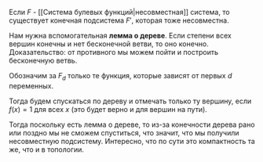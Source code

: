 Если $F$ - [[Система булевых функций|несовместная]] система, то существует конечная подсистема $F'$, которая тоже несовместна.

Нам нужна вспомогательная **лемма о дереве**. Если степени всех вершин конечны и нет бесконечной ветви, то оно конечно.
Доказательство: от противного мы можем пойти и построить бесконечную ветвь.

Обозначим за $F_{d}$ только те функция, которые зависят от первых $d$ переменных.

Тогда будем спускаться по дереву и отмечать только ту вершину, если $f(x) = 1$ для всех $x$ (это будет верно и для вершин на пути).

Тогда поскольку есть лемма о дереве, то из-за конечности дерева рано или поздно мы не сможем спуститься, что значит, что мы получили несовместную подсистему.
Интересно, что по сути это компактность та же, что и в топологии.